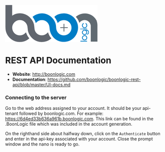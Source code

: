 ![Logo](./images/BoonLogic.png)
# REST API Documentation

- __Website__: http://boonlogic.com
- __Documentation__: https://github.com/boonlogic/boonlogic-rest-api/blob/master/UI-docs.md

### Connecting to the server
Go to the web address assigned to your account. It should be your api-tenant followed by boonlogic.com. For example: https://6d4ed33b636a961b.boonlogic.com. This link can be found in the .BoonLogic file which was included in the account generation.

On the righthand side about halfway down, click on the `Authenticate` button and enter in the api-key associated with your account. Close the prompt window and the nano is ready to go.

